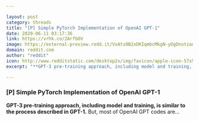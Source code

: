 ```yaml
---

layout: post
category: threads
title: "[P] Simple PyTorch Implementation of OpenAI GPT-1"
date: 2020-06-11 03:17:36
link: https://vrhk.co/2ArfbOV
image: https://external-preview.redd.it/VxAts0B2xDKIqmbcMkgN-yOgDnotzaoBLqYDngaTHz0.jpg?width=400&height=209.42408377&auto=webp&crop=400:209.42408377,smart&s=bdcf9ac37f108b5e4282b92b682b786ebab5a7be
domain: reddit.com
author: "reddit"
icon: http://www.redditstatic.com/desktop2x/img/favicon/apple-icon-57x57.png
excerpt: "**GPT-3 pre-training approach, including model and training, is similar to the process described in GPT-1.** But, most of OpenAI GPT codes are..."

---
```


### [P] Simple PyTorch Implementation of OpenAI GPT-1

**GPT-3 pre-training approach, including model and training, is similar to the process described in GPT-1.** But, most of OpenAI GPT codes are...